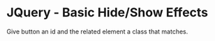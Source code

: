 # JQuery - Basic Hide/Show Effects

Give button an id and the related element a class that matches.
